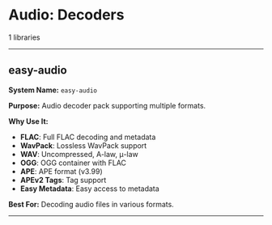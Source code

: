 # Audio: Decoders

1 libraries

---

## easy-audio

**System Name:** `easy-audio`

**Purpose:** Audio decoder pack supporting multiple formats.

**Why Use It:**
- **FLAC**: Full FLAC decoding and metadata
- **WavPack**: Lossless WavPack support
- **WAV**: Uncompressed, A-law, μ-law
- **OGG**: OGG container with FLAC
- **APE**: APE format (v3.99)
- **APEv2 Tags**: Tag support
- **Easy Metadata**: Easy access to metadata

**Best For:** Decoding audio files in various formats.

---


